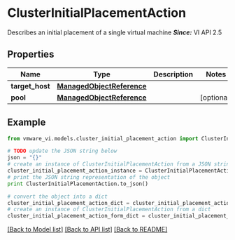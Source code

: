 # ClusterInitialPlacementAction

Describes an initial placement of a single virtual machine  ***Since:*** VI API 2.5 

## Properties
Name | Type | Description | Notes
------------ | ------------- | ------------- | -------------
**target_host** | [**ManagedObjectReference**](ManagedObjectReference.md) |  | 
**pool** | [**ManagedObjectReference**](ManagedObjectReference.md) |  | [optional] 

## Example

```python
from vmware_vi.models.cluster_initial_placement_action import ClusterInitialPlacementAction

# TODO update the JSON string below
json = "{}"
# create an instance of ClusterInitialPlacementAction from a JSON string
cluster_initial_placement_action_instance = ClusterInitialPlacementAction.from_json(json)
# print the JSON string representation of the object
print ClusterInitialPlacementAction.to_json()

# convert the object into a dict
cluster_initial_placement_action_dict = cluster_initial_placement_action_instance.to_dict()
# create an instance of ClusterInitialPlacementAction from a dict
cluster_initial_placement_action_form_dict = cluster_initial_placement_action.from_dict(cluster_initial_placement_action_dict)
```
[[Back to Model list]](../README.md#documentation-for-models) [[Back to API list]](../README.md#documentation-for-api-endpoints) [[Back to README]](../README.md)


